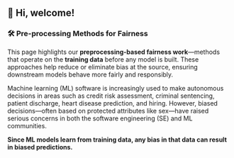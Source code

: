 ## 👋 Hi, welcome!

### 🛠️ Pre-processing Methods for Fairness

This page highlights our **preprocessing-based fairness work**—methods that operate on the **training data** before any model is built. These approaches help reduce or eliminate bias at the source, ensuring downstream models behave more fairly and responsibly.

Machine learning (ML) software is increasingly used to make autonomous decisions in areas such as credit risk assessment, criminal sentencing, patient discharge, heart disease prediction, and hiring. However, biased decisions—often based on protected attributes like sex—have raised serious concerns in both the software engineering (SE) and ML communities.

**Since ML models learn from training data, any bias in that data can result in biased predictions.**

